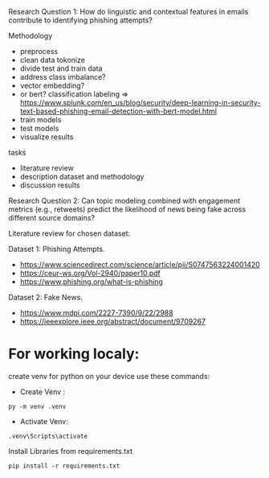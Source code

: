 Research Question 1:
How do linguistic and contextual features in emails contribute to identifying phishing attempts?

Methodology
- preprocess
- clean data tokonize
- divide test and train data
- address class imbalance?
- vector embedding? 
- or bert? classification labeling => https://www.splunk.com/en_us/blog/security/deep-learning-in-security-text-based-phishing-email-detection-with-bert-model.html
- train models
- test models
- visualize results

tasks
- literature review
- description dataset and methodology
- discussion results


Research Question 2: Can topic modeling combined with engagement metrics (e.g., retweets) predict the likelihood of news being fake across different source domains?

Literature review for chosen dataset:

Dataset 1: Phishing Attempts.
- https://www.sciencedirect.com/science/article/pii/S0747563224001420
- https://ceur-ws.org/Vol-2940/paper10.pdf
- https://www.phishing.org/what-is-phishing

Dataset 2: Fake News.
- https://www.mdpi.com/2227-7390/9/22/2988
- https://ieeexplore.ieee.org/abstract/document/9709267


# For working localy:

create venv for python on your device use these commands: 
 - Create Venv :

```
py -m venv .venv
```

 - Activate Venv:

```
.venv\Scripts\activate
```

Install Libraries from requirements.txt

```
pip install -r requirements.txt
```

